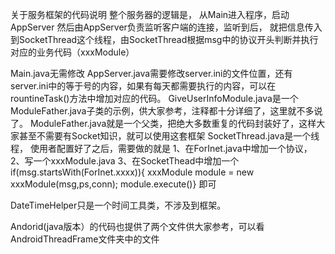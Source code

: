 关于服务框架的代码说明
整个服务器的逻辑是，
从Main进入程序，启动AppServer
然后由AppServer负责监听客户端的连接，监听到后，
就把信息传入到SocketThread这个线程，由SocketThread根据msg中的协议开头判断并执行对应的业务代码（xxxModule）

Main.java无需修改
AppServer.java需要修改server.ini的文件位置，还有server.ini中的等于号的内容，如果有每天都需要执行的内容，可以在rountineTask()方法中增加对应的代码。
GiveUserInfoModule.java是一个ModuleFather.java子类的示例，供大家参考，注释都十分详细了，这里就不多说了。
ModuleFather.java就是一个父类，把绝大多数重复的代码封装好了，这样大家甚至不需要有Socket知识，就可以使用这套框架
SocketThread.java是一个线程，
使用者配置好了之后，需要做的就是
1、在ForInet.java中增加一个协议，
2、写一个xxxModule.java
3、在SocketThead中增加一个if(msg.startsWith(ForInet.xxxx)){ xxxModule module = new xxxModule(msg,ps,conn); module.execute()}
即可

DateTimeHelper只是一个时间工具类，不涉及到框架。


Andorid(java版本）的代码也提供了两个文件供大家参考，可以看AndroidThreadFrame文件夹中的文件

